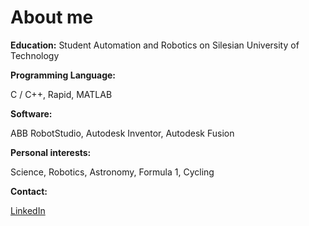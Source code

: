# About me

**Education:**
Student Automation and Robotics on Silesian University of Technology

**Programming Language:**

C / C++, Rapid, MATLAB

**Software:**

ABB RobotStudio, Autodesk Inventor, Autodesk Fusion

**Personal interests:**

Science, Robotics, Astronomy, Formula 1, Cycling


**Contact:**

[LinkedIn](https://www.linkedin.com/in/krzysztof-zywko/)
